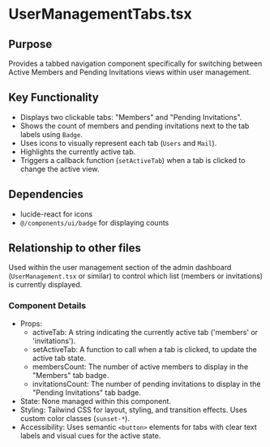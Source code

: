 # UserManagementTabs.tsx

## Purpose
Provides a tabbed navigation component specifically for switching between Active Members and Pending Invitations views within user management.

## Key Functionality
- Displays two clickable tabs: "Members" and "Pending Invitations".
- Shows the count of members and pending invitations next to the tab labels using `Badge`.
- Uses icons to visually represent each tab (`Users` and `Mail`).
- Highlights the currently active tab.
- Triggers a callback function (`setActiveTab`) when a tab is clicked to change the active view.

## Dependencies
- lucide-react for icons
- `@/components/ui/badge` for displaying counts

## Relationship to other files
Used within the user management section of the admin dashboard (`UserManagement.tsx` or similar) to control which list (members or invitations) is currently displayed.

### Component Details
- Props:
  - activeTab: A string indicating the currently active tab ('members' or 'invitations').
  - setActiveTab: A function to call when a tab is clicked, to update the active tab state.
  - membersCount: The number of active members to display in the "Members" tab badge.
  - invitationsCount: The number of pending invitations to display in the "Pending Invitations" tab badge.
- State: None managed within this component.
- Styling: Tailwind CSS for layout, styling, and transition effects. Uses custom color classes (`sunset-*`).
- Accessibility: Uses semantic `<button>` elements for tabs with clear text labels and visual cues for the active state.
